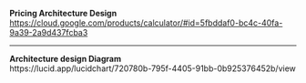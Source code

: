 <b>Pricing Architecture Design</b> </br>
https://cloud.google.com/products/calculator/#id=5fbddaf0-bc4c-40fa-9a39-2a9d437fcba3
<hr>
<b> Architecture design Diagram </b> </br>
https://lucid.app/lucidchart/720780b-795f-4405-91bb-0b925376452b/view
